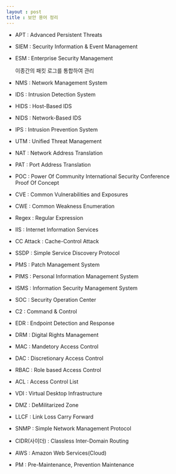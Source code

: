 ```yaml
---
layout : post
title : 보안 용어 정리
---
```


- APT : Advanced Persistent Threats

- SIEM : Security Information & Event Management

- ESM : Enterprise Security Management<br>

  이종간의 패킷 로그를 통합하여 관리

- NMS : Network Management System

- IDS : Intrusion Detection System

- HIDS : Host-Based IDS

- NIDS : Network-Based IDS

- IPS : Intrusion Prevention System

- UTM : Unified Threat Management

- NAT : Network Address Translation

- PAT : Port Address Translation

- POC : Power Of Community International Security Conference<br>Proof Of Concept

- CVE : Common Vulnerabilities and Exposures

- CWE : Common Weakness Enumeration

- Regex : Regular Expression

- IIS : Internet Information Services

- CC Attack : Cache-Control Attack

- SSDP : Simple Service Discovery Protocol

- PMS : Patch Management System

- PIMS : Personal Information Management System

- ISMS : Information Security Management System

- SOC : Security Operation Center

- C2 : Command & Control

- EDR : Endpoint Detection and Response

- DRM : Digital Rights Management

- MAC : Mandetory Access Control

- DAC : Discretionary Access Control

- RBAC : Role based Access Control

- ACL : Access Control List

- VDI : Virtual Desktop Infrastructure

- DMZ : DeMilitarized Zone

- LLCF : Link Loss Carry Forward

- SNMP : Simple Network Management Protocol

- CIDR(사이더) : Classless Inter-Domain Routing

- AWS : Amazon Web Services(Cloud)

- PM : Pre-Maintenance, Prevention Maintenance
